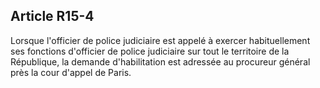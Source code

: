 Article R15-4
----
Lorsque l'officier de police judiciaire est appelé à exercer habituellement ses
fonctions d'officier de police judiciaire sur tout le territoire de la
République, la demande d'habilitation est adressée au procureur général près la
cour d'appel de Paris.
